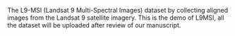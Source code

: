  The L9-MSI (Landsat 9 Multi-Spectral Images) dataset by collecting aligned images from the Landsat 9 satellite imagery. This is the demo of L9MSI, all the dataset will be uploaded after review of our manuscript.
